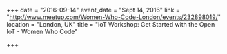 +++
date = "2016-09-14"
event_date = "Sept 14, 2016"
link = "http://www.meetup.com/Women-Who-Code-London/events/232898019/"
location = "London, UK"
title = "IoT Workshop: Get Started with the Open IoT - Women Who Code"

+++

